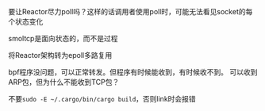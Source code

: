 要让Reactor尽力poll吗？这样的话调用者使用poll时，可能无法看见socket的每个状态变化

smoltcp是面向状态的，而不是过程

将Reactor架构转为epoll多路复用


bpf程序没问题，可以正常转发。但程序有时候能收到，有时候收不到。
可以收到ARP包，但为什么不能收到TCP包？

不要`sudo -E ~/.cargo/bin/cargo build`，否则link时会报错

